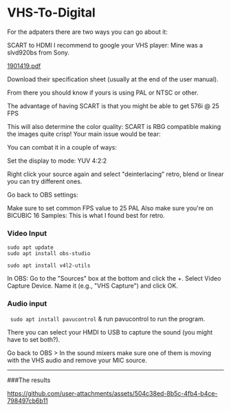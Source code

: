 # VHS-To-Digital

For the adpaters there are two ways you can go about it:

SCART to HDMI 
I recommend to google your VHS player: Mine was a slvd920bs from Sony.

[1901419.pdf](https://github.com/user-attachments/files/18293494/1901419.pdf)

Download their specification sheet (usually at the end of the user manual). 

From there you should know if yours is using PAL or NTSC or other. 

The advantage of having SCART is that you might be able to get 576i @ 25 FPS

This will also determine the color quality: SCART is RBG compatible making the images quite crisp! 
Your main issue would be tear:

You can combat it in a couple of ways:

Set the display to mode:
YUV 4:2:2

Right click your source again and select "deinterlacing" retro, blend or linear you can try different ones. 

Go back to OBS settings: 

Make sure to set common FPS value to 25 PAL
Also make sure you're on BICUBIC 16 Samples: This is what I found best for retro. 

### Video Input

```
sudo apt update
sudo apt install obs-studio

sudo apt install v4l2-utils
```

In OBS:
Go to the "Sources" box at the bottom and click the +.
Select Video Capture Device.
Name it (e.g., "VHS Capture") and click OK.

### Audio input

``` sudo apt install pavucontrol```
& run pavucontrol to run the program. 

There you can select your HMDI to USB to capture the sound (you might have to set both?). 

Go back to OBS > In the sound mixers make sure one of them is moving with the VHS audio and remove your MIC source.

---

###The results

https://github.com/user-attachments/assets/504c38ed-8b5c-4fb4-b4ce-798497cb6b11




